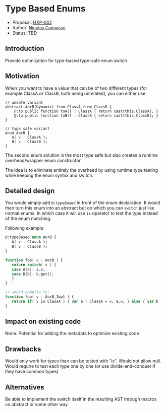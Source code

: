 # Type Based Enums

* Proposal: [HXP-002](0020-type-based-enums.md)
* Author: [Nicolas Cannasse](https://github.com/ncannasse)
* Status: TBD

## Introduction

Provide optimization for type-based type-safe enum switch

## Motivation

When you want to have a value that can be of two different types (for example ClassA or ClassB, both being unrelated), you can either use:

```
// unsafe variant
abstract AorB(Dynamic) from ClassA from ClassB {
    @:to public function toA() : ClassA { return cast(this,ClassA); }
    @:to public function toB() : ClassB { return cast(this,ClassB); }
}

// type safe variant
enum AorB {
   A( v : ClassA );
   B( v : ClassB );
}
```

The second enum solution is the most type safe but also creates a runtime overhead/wrapper enum constructor.

The idea is to eliminate entirely the overhead by using runtime type testing while keeping the enum syntax and switch.

## Detailed design

You would simply add `@:typeBased` in front of the enum declaration. 
It would then turn this enum into an abstract but on which you can `switch` just like normal enums. In which case it will use `is` operator to test the type instead of the enum matching.

Following example:

```haxe
@:typeBased enum AorB {
   A( v : ClassA );
   B( v : ClassB );
}

function foo( v : AorB ) {
   return switch( v ) {
   case A(a): a.x;
   case B(b): b.get();
   }
}

// would compile to:
function foo( v : AorB_Impl ) {
   return if( v is ClassA ) { var a : ClassA = v; a.x; } else { var b : ClassB = v; b.get(); };
}
```

## Impact on existing code

None. Potential for adding the metadata to optimize existing code

## Drawbacks

Would only work for types than can be tested with "is". Would not allow null.
Would require to test each type one by one (or use divide-and-conquer if they have common types)

## Alternatives

Be able to implement the switch itself in the resulting AST through macros on abstract or some other way

